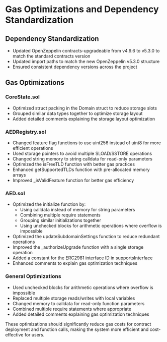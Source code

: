# Gas Optimizations and Dependency Standardization

## Dependency Standardization
- Updated OpenZeppelin contracts-upgradeable from v4.9.6 to v5.3.0 to match the standard contracts version
- Updated import paths to match the new OpenZeppelin v5.3.0 structure
- Ensured consistent dependency versions across the project

## Gas Optimizations

### CoreState.sol
- Optimized struct packing in the Domain struct to reduce storage slots
- Grouped similar data types together to optimize storage layout
- Added detailed comments explaining the storage layout optimization

### AEDRegistry.sol
- Changed feature flag functions to use uint256 instead of uint8 for more efficient operations
- Used storage pointers to avoid multiple SLOAD/SSTORE operations
- Changed string memory to string calldata for read-only parameters
- Optimized the isFreeTLD function with better gas practices
- Enhanced getSupportedTLDs function with pre-allocated memory arrays
- Improved _isValidFeature function for better gas efficiency

### AED.sol
- Optimized the initialize function by:
  - Using calldata instead of memory for string parameters
  - Combining multiple require statements
  - Grouping similar initializations together
  - Using unchecked blocks for arithmetic operations where overflow is impossible
- Optimized the updateSubdomainSettings function to reduce redundant operations
- Improved the _authorizeUpgrade function with a single storage operation
- Added a constant for the ERC2981 interface ID in supportsInterface
- Enhanced comments to explain gas optimization techniques

### General Optimizations
- Used unchecked blocks for arithmetic operations where overflow is impossible
- Replaced multiple storage reads/writes with local variables
- Changed memory to calldata for read-only function parameters
- Combined multiple require statements where appropriate
- Added detailed comments explaining gas optimization techniques

These optimizations should significantly reduce gas costs for contract deployment and function calls, making the system more efficient and cost-effective for users.